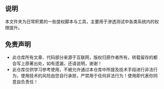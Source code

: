 说明
------
本文件夹为日常积累的一些提权脚本与工具，主要用于渗透测试中各类系统内的权限提升。

免责声明
------
- 此仓库所有文章、代码部分来源于互联网，版权归原作者所有，转载留存的都会写上原著出处，如有遗漏，还请说明，谢谢！
- 此仓库仅供学习参考使用，不被允许通过本仓库中所提及技术手段进行非法行为，使用技术的风险由您自行承担，严禁用于任何非法行为！使用即代表你同意自负责任！